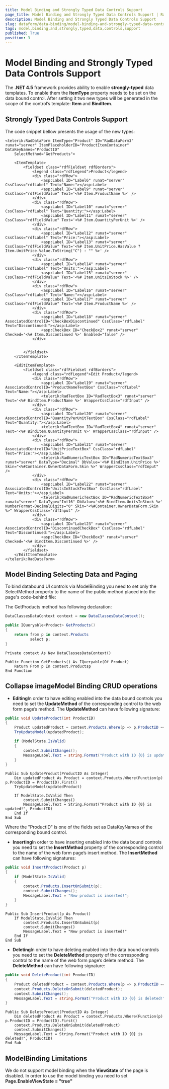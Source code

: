 ```yaml
---
title: Model Binding and Strongly Typed Data Controls Support
page_title: Model Binding and Strongly Typed Data Controls Support | RadDataForm for ASP.NET AJAX 
description: Model Binding and Strongly Typed Data Controls Support
slug: dataform/data-binding/model-binding-and-strongly-typed-data-controls-support
tags: model,binding,and,strongly,typed,data,controls,support
published: True
position: 3
---
```


# Model Binding and Strongly Typed Data Controls Support



The **.NET 4.5** framework provides ability to enable **strongly-typed** data templates. To enable them the **ItemType** property needs to be set on the data bound control. After setting it two new types will be generated in the scope of the control’s template: **Item** and **BindItem**.

## Strongly Typed Data Controls Support

The code snippet bellow presents the usage of the new types:

````ASPNET
<telerik:RadDataForm ItemType="Product" ID="RadDataForm3" runat="server" ItemPlaceholderID="ProductItemContainer" DataKeyNames="ProductID"
    SelectMethod="GetProducts">

    <ItemTemplate>
        <fieldset class="rdfFieldset rdfBorders">
            <legend class="rdfLegend">Product</legend>
            <div class="rdfRow">
                <asp:Label ID="Label6" runat="server" CssClass="rdfLabel" Text="Name:"></asp:Label>
                <asp:Label ID="Label9" runat="server" CssClass="rdfFieldValue" Text='<%# Item.ProductName %>' />
            </div>
            <div class="rdfRow">
                <asp:Label ID="Label10" runat="server" CssClass="rdfLabel" Text="Quantity:"></asp:Label>
                <asp:Label ID="Label11" runat="server" CssClass="rdfFieldValue" Text='<%# Item.QuantityPerUnit %>' />
            </div>
            <div class="rdfRow">
                <asp:Label ID="Label12" runat="server" CssClass="rdfLabel" Text="Price:"></asp:Label>
                <asp:Label ID="Label13" runat="server" CssClass="rdfFieldValue" Text='<%# Item.UnitPrice.HasValue ? Item.UnitPrice.Value.ToString("C") : "" %>' />
            </div>
            <div class="rdfRow">
                <asp:Label ID="Label14" runat="server" CssClass="rdfLabel" Text="Units:"></asp:Label>
                <asp:Label ID="Label15" runat="server" CssClass="rdfFieldValue" Text='<%# Item.UnitsInStock %>' />
            </div>
            <div class="rdfRow">
                <asp:Label ID="Label16" runat="server" CssClass="rdfLabel" Text="Name:"></asp:Label>
                <asp:Label ID="Label17" runat="server" CssClass="rdfFieldValue" Text='<%# Item.ProductName %>' />
            </div>
            <div class="rdfRow">
                <asp:Label ID="Label18" runat="server" AssociatedControlID="CheckBoxDiscontinued" CssClass="rdfLabel" Text="Discontinued:"></asp:Label>
                <asp:CheckBox ID="CheckBox2" runat="server" Checked='<%# Item.Discontinued %>' Enabled="false" />
            </div>

           
        </fieldset>
    </ItemTemplate>

    <EditItemTemplate>
        <fieldset class="rdfFieldset rdfBorders">
            <legend class="rdfLegend">Edit Product</legend>
            <div class="rdfRow">
                <asp:Label ID="Label19" runat="server" AssociatedControlID="ProductNameTextBox" CssClass="rdfLabel" Text="Name:"></asp:Label>
                <telerik:RadTextBox ID="RadTextBox3" runat="server" Text='<%# BindItem.ProductName %>' WrapperCssClass="rdfInput" />
            </div>
            <div class="rdfRow">
                <asp:Label ID="Label20" runat="server" AssociatedControlID="QuantityPerUnitTextBox" CssClass="rdfLabel" Text="Quantity:"></asp:Label>
                <telerik:RadTextBox ID="RadTextBox4" runat="server" Text='<%# BindItem.QuantityPerUnit %>' WrapperCssClass="rdfInput" />
            </div>
            <div class="rdfRow">
                <asp:Label ID="Label21" runat="server" AssociatedControlID="UnitPriceTextBox" CssClass="rdfLabel" Text="Price:"></asp:Label>
                <telerik:RadNumericTextBox ID="RadNumericTextBox3" runat="server" DataType="Decimal" DbValue='<%# BindItem.UnitPrice %>' Skin="<%#Container.OwnerDataForm.Skin %>" WrapperCssClass="rdfInput" />
            </div>
            <div class="rdfRow">
                <asp:Label ID="Label22" runat="server" AssociatedControlID="UnitsInStockTextBox" CssClass="rdfLabel" Text="Units:"></asp:Label>
                <telerik:RadNumericTextBox ID="RadNumericTextBox4" runat="server" DataType="Int16" DbValue='<%# BindItem.UnitsInStock %>' NumberFormat-DecimalDigits="0" Skin="<%#Container.OwnerDataForm.Skin %>" WrapperCssClass="rdfInput" />
            </div>
            <div class="rdfRow">
                <asp:Label ID="Label23" runat="server" AssociatedControlID="DiscontinuedCheckBox" CssClass="rdfLabel" Text="Discontinued:"></asp:Label>
                <asp:CheckBox ID="CheckBox3" runat="server" Checked='<%# BindItem.Discontinued %>' />
            </div>
        </fieldset>
    </EditItemTemplate>
</telerik:RadDataForm>
````



## Model Binding Selecting Data and Paging

To bind databound UI controls via ModelBinding you need to set only the SelectMethod property to the name of the public method placed into the page's code-behind file:

The GetProducts method has following declaration:



````C#
DataClassesDataContext context = new DataClassesDataContext();

public IQueryable<Product> GetProducts()
{
    return from p in context.Products
           select p;
}
````
````VB
Private context As New DataClassesDataContext()

Public Function GetProducts() As IQueryable(Of Product)
    Return From p In context.Productsp
End Function	
````



## Collapse imageModel Binding CRUD operations

* **Editing**In order to have editing enabled into the data bound controls you need to set the **UpdateMethod** of the corresponding control to the web form page’s method. The **UpdateMethod** can have following signature:



````C#
public void UpdateProduct(int ProductID)
{
    Product updatedProduct = context.Products.Where(p => p.ProductID == ProductID).First();
    TryUpdateModel(updatedProduct);

    if (ModelState.IsValid)
    {
        context.SubmitChanges();
        MessageLabel.Text = string.Format("Product with ID {0} is updated!", ProductID);
    }
}
````
````VB
Public Sub UpdateProduct(ProductID As Integer)
    Dim updatedProduct As Product = context.Products.Where(Function(p) p.ProductID = ProductID).First()
    TryUpdateModel(updatedProduct)

    If ModelState.IsValid Then
        context.SubmitChanges()
        MessageLabel.Text = String.Format("Product with ID {0} is updated!", ProductID)
    End If
End Sub	
````

Where the "ProductID" is one of the fields set as DataKeyNames of the corresponding bound control.

* **Inserting**In order to have inserting enabled into the data bound controls you need to set the **InsertMethod** property of the corresponding control to the name of the web form page’s insert method. The **InsertMethod** can have following signatures:



````C#
public void InsertProduct(Product p)
{
    if (ModelState.IsValid)
    {
        context.Products.InsertOnSubmit(p);
        context.SubmitChanges();
        MessageLabel.Text = "New product is inserted!";
    }
}
````
````VB
Public Sub InsertProduct(p As Product)
    If ModelState.IsValid Then
        context.Products.InsertOnSubmit(p)
        context.SubmitChanges()
        MessageLabel.Text = "New product is inserted!"
    End If
End Sub	
````



* **Deleting**In order to have deleting enabled into the data bound controls you need to set the **DeleteMethod** property of the corresponding control to the name of the web form page’s delete method. The **DeleteMethod** can have following signature:



````C#
public void DeleteProduct(int ProductID)
{
    Product deletedProduct = context.Products.Where(p => p.ProductID == ProductID).First();
    context.Products.DeleteOnSubmit(deletedProduct);
    context.SubmitChanges();
    MessageLabel.Text = string.Format("Product with ID {0} is deleted!", ProductID);
}
````
````VB
Public Sub DeleteProduct(ProductID As Integer)
    Dim deletedProduct As Product = context.Products.Where(Function(p) p.ProductID = ProductID).First()
    context.Products.DeleteOnSubmit(deletedProduct)
    context.SubmitChanges()
    MessageLabel.Text = String.Format("Product with ID {0} is deleted!", ProductID)
End Sub
````



## ModelBinding Limitations

We do not support model binding when the **ViewState** of the page is disabled. In order to use the model binding you need to set **Page.EnableViewState = "true"**
